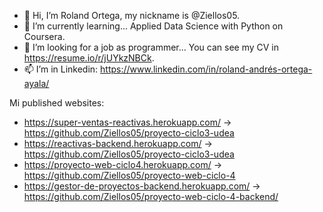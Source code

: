- 👋 Hi, I’m Roland Ortega, my nickname is @Ziellos05.
- 🌱 I’m currently learning... Applied Data Science with Python on Coursera. 
- 💞️ I’m looking for a job as programmer... You can see my CV in https://resume.io/r/jUYkzNBCk.
- 📫 I’m in Linkedin: https://www.linkedin.com/in/roland-andrés-ortega-ayala/

Mi published websites:

- https://super-ventas-reactivas.herokuapp.com/      -> https://github.com/Ziellos05/proyecto-ciclo3-udea
- https://reactivas-backend.herokuapp.com/           -> https://github.com/Ziellos05/proyecto-ciclo3-udea
- https://proyecto-web-ciclo4.herokuapp.com/         -> https://github.com/Ziellos05/proyecto-web-ciclo-4
- https://gestor-de-proyectos-backend.herokuapp.com/ -> https://github.com/Ziellos05/proyecto-web-ciclo-4-backend/

<!---
Ziellos05/Ziellos05 is a ✨ special ✨ repository because its `README.md` (this file) appears on your GitHub profile.
You can click the Preview link to take a look at your changes.
--->
